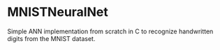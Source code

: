 # MNISTNeuralNet
Simple ANN implementation from scratch in C to recognize handwritten digits from the MNIST dataset. 
